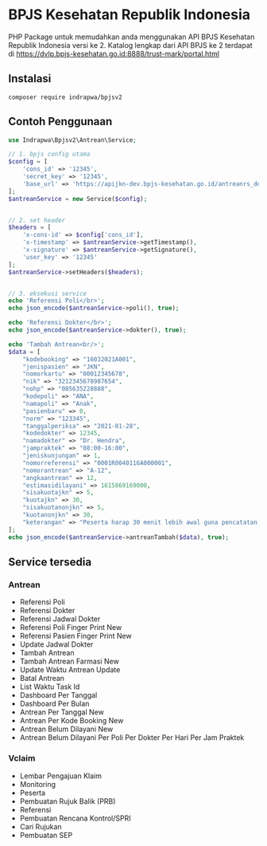 # BPJS Kesehatan Republik Indonesia
PHP Package untuk memudahkan anda menggunakan API BPJS Kesehatan Republik Indonesia versi ke 2. Katalog lengkap dari API BPJS ke 2 terdapat di https://dvlp.bpjs-kesehatan.go.id:8888/trust-mark/portal.html

## Instalasi
`composer require indrapwa/bpjsv2`

## Contoh Penggunaan
```php
use Indrapwa\Bpjsv2\Antrean\Service;

// 1. bpjs config utama
$config = [
    'cons_id' => '12345',
    'secret_key' => '12345',
    'base_url' => 'https://apijkn-dev.bpjs-kesehatan.go.id/antreanrs_dev',
];
$antreanService = new Service($config);


// 2. set header
$headers = [
    'x-cons-id' => $config['cons_id'],
    'x-timestamp' => $antreanService->getTimestamp(),
    'x-signature' => $antreanService->getSignature(),
    'user_key' => '12345'
];
$antreanService->setHeaders($headers);


// 3. eksekusi service
echo 'Referensi Poli</br>';
echo json_encode($antreanService->poli(), true);

echo 'Referensi Dokter</br>';
echo json_encode($antreanService->dokter(), true);

echo 'Tambah Antrean<br/>';
$data = [
    "kodebooking" => "16032021A001",
    "jenispasien" => "JKN",
    "nomorkartu" => "00012345678",
    "nik" => "3212345678987654",
    "nohp" => "085635228888",
    "kodepoli" => "ANA",
    "namapoli" => "Anak",
    "pasienbaru" => 0,
    "norm" => "123345",
    "tanggalperiksa" => "2021-01-28",
    "kodedokter" => 12345,
    "namadokter" => "Dr. Hendra",
    "jampraktek" => "08:00-16:00",
    "jeniskunjungan" => 1,
    "nomorreferensi" => "0001R0040116A000001",
    "nomorantrean" => "A-12",
    "angkaantrean" => 12,
    "estimasidilayani" => 1615869169000,
    "sisakuotajkn" => 5,
    "kuotajkn" => 30,
    "sisakuotanonjkn" => 5,
    "kuotanonjkn" => 30,
    "keterangan" => "Peserta harap 30 menit lebih awal guna pencatatan administrasi."
];
echo json_encode($antreanService->antreanTambah($data), true);
```

## Service tersedia
### Antrean
- Referensi Poli
- Referensi Dokter
- Referensi Jadwal Dokter
- Referensi Poli Finger Print New
- Referensi Pasien Finger Print New
- Update Jadwal Dokter
- Tambah Antrean
- Tambah Antrean Farmasi New
- Update Waktu Antrean Update
- Batal Antrean
- List Waktu Task Id
- Dashboard Per Tanggal
- Dashboard Per Bulan
- Antrean Per Tanggal New
- Antrean Per Kode Booking New
- Antrean Belum Dilayani New
- Antrean Belum Dilayani Per Poli Per Dokter Per Hari Per Jam Praktek
### Vclaim
- Lembar Pengajuan Klaim
- Monitoring
- Peserta
- Pembuatan Rujuk Balik (PRB)
- Referensi
- Pembuatan Rencana Kontrol/SPRI
- Cari Rujukan
- Pembuatan SEP
